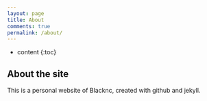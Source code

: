 ```yaml
---
layout: page
title: About
comments: true
permalink: /about/
---
```


* content
{:toc}

## About the site
This is a personal website of Blacknc, created with github and jekyll. 
